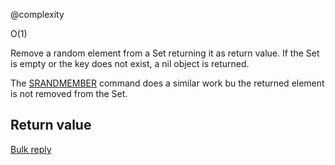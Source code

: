 @complexity

O(1)


Remove a random element from a Set returning it as return value.
If the Set is empty or the key does not exist, a nil object is returned.

The [SRANDMEMBER][1] command does a similar work bu
the returned element is not removed from the Set.

## Return value

[Bulk reply][2]



[1]: /p/redis/wiki/SrandmemberCommand
[2]: /p/redis/wiki/ReplyTypes
